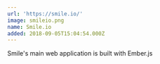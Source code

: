 ```yaml
---
url: 'https://smile.io/'
image: smileio.png
name: Smile.io
added: 2018-09-05T15:04:54.000Z
---
```

Smile's main web application is built with Ember.js